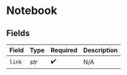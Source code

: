 # Notebook


## Fields

| Field              | Type               | Required           | Description        |
| ------------------ | ------------------ | ------------------ | ------------------ |
| `link`             | *str*              | :heavy_check_mark: | N/A                |
